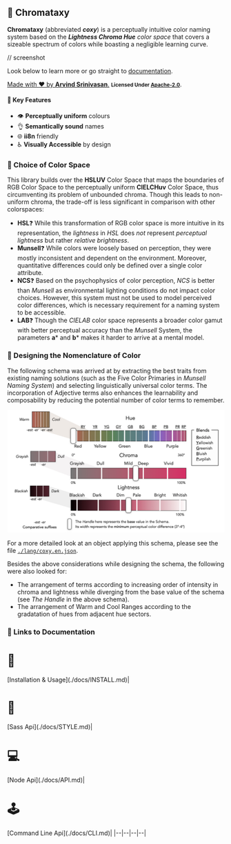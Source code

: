 
## 🍭 Chromataxy
**Chromataxy** (abbreviated ***coxy***) is a perceptually intuitive color naming system based on the ***Lightness Chroma Hue** color space* that covers a sizeable spectrum of colors while boasting a negligible learning curve. 

// screenshot

Look below to learn more or go straight to [documentation](#links-to-documentation). 

<a href="https://github.com/arvindcheenu">Made with ❤️ by <b>Arvind Srinivasan</b>.</a>
<b><small>Licensed Under <a href="https://github.com/arvindcheenu/Chromataxy/blob/master/LICENSE">Apache-2.0</a></small></b>.

#### 🔑 Key Features

* 👁️ **Perceptually uniform** colours
* 👌 **Semantically sound** names
* 🌐 **ii8n** friendly 
* ♿ **Visually Accessible** by design

### 🤔 Choice of Color Space

This library builds over the **HSLUV** Color Space that maps the boundaries of RGB Color Space to the perceptually uniform **CIELCHuv** Color Space, thus circumventing its problem of unbounded chroma. Though this leads to non-uniform chroma, the trade-off is less significant in comparison with other colorspaces: 
* **HSL**❓  While this transformation of RGB color space is more intuitive in its representation, the *lightness* in *HSL* does *not* represent *perceptual lightness* but rather *relative brightness*.
* **Munsell**❓ While colors were loosely based on perception, they were mostly inconsistent and dependent on the environment. Moreover, quantitative differences could only be defined over a single color attribute.
* **NCS**❓ Based on the psychophysics of color perception, *NCS* is better than *Munsell* as environmental lighting conditions do not impact color choices. However, this system must not be used to model perceived color differences, which is necessary requirement for a naming system to be accessible.
* **LAB**❓ Though the *CIELAB* color space represents a broader color gamut with better perceptual accuracy than the *Munsell* System, the parameters **a*** and **b*** makes it harder to arrive at a mental model.

### 🎨 Designing the Nomenclature of Color

The following schema was arrived at by extracting the best traits from existing naming solutions (such as the Five Color Primaries in *Munsell Naming System*) and selecting linguistically universal color terms. The incorporation of Adjective terms also enhances the learnability and composability by reducing the potential number of color terms to remember.

![Color Schema Visual Representation](./paper/schematic.jpeg)

For a more detailed look at an object applying this schema, please see the file [`./lang/coxy.en.json`](./lang/coxy.en.json).

Besides the above considerations while designing the schema, the following were also looked for:
* The arrangement of terms according to increasing order of intensity in chroma and lightness while diverging from the base value of the schema (see *The Handle* in the above schema).
* The arrangement of Warm and Cool Ranges according to the gradatation of hues from adjacent hue sectors.

### 🔗 Links to Documentation
<h1>🚸</h1>[Installation & Usage](./docs/INSTALL.md)|<h1>💄</h1>[Sass Api](./docs/STYLE.md)|<h1>💻</h1>[Node Api](./docs/API.md)|<h1>🕹️</h1>[Command Line Api](./docs/CLI.md)|
|--|--|--|--|